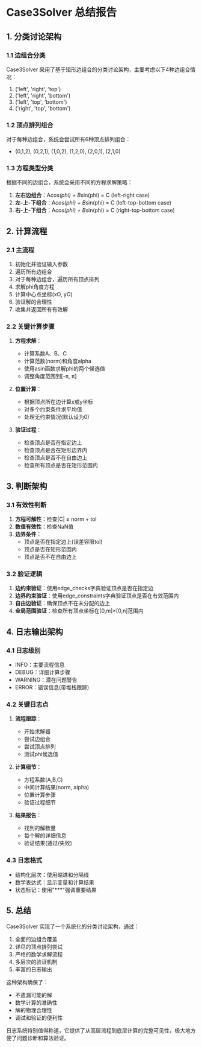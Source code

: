 # Case3Solver 总结报告

## 1. 分类讨论架构

### 1.1 边组合分类
Case3Solver 采用了基于矩形边组合的分类讨论架构，主要考虑以下4种边组合情况：
1. ('left', 'right', 'top')
2. ('left', 'right', 'bottom')
3. ('left', 'top', 'bottom')
4. ('right', 'top', 'bottom')

### 1.2 顶点排列组合
对于每种边组合，系统会尝试所有6种顶点排列组合：
- (0,1,2), (0,2,1), (1,0,2), (1,2,0), (2,0,1), (2,1,0)

### 1.3 方程类型分类
根据不同的边组合，系统会采用不同的方程求解策略：
1. **左右边组合**：A*cos(phi) + B*sin(phi) = C (left-right case)
2. **左-上-下组合**：A*cos(phi) + B*sin(phi) = C (left-top-bottom case)
3. **右-上-下组合**：A*cos(phi) + B*sin(phi) = C (right-top-bottom case)

## 2. 计算流程

### 2.1 主流程
1. 初始化并验证输入参数
2. 遍历所有边组合
3. 对于每种边组合，遍历所有顶点排列
4. 求解phi角度方程
5. 计算中心点坐标(xO, yO)
6. 验证解的合理性
7. 收集并返回所有有效解

### 2.2 关键计算步骤
1. **方程求解**：
   - 计算系数A、B、C
   - 计算范数(norm)和角度alpha
   - 使用asin函数求解phi的两个候选值
   - 调整角度范围到[-π, π]

2. **位置计算**：
   - 根据顶点所在边计算x或y坐标
   - 对多个约束条件求平均值
   - 处理无约束情况(默认设为0)

3. **验证过程**：
   - 检查顶点是否在指定边上
   - 检查顶点是否在矩形边界内
   - 检查顶点是否不在自由边上
   - 检查所有顶点是否在矩形范围内

## 3. 判断架构

### 3.1 有效性判断
1. **方程可解性**：检查|C| ≤ norm + tol
2. **数值有效性**：检查NaN值
3. **边界条件**：
   - 顶点是否在指定边上(误差容限tol)
   - 顶点是否在矩形范围内
   - 顶点是否不在自由边上

### 3.2 验证逻辑
1. **边约束验证**：使用edge_checks字典验证顶点是否在指定边
2. **边界约束验证**：使用edge_constraints字典验证顶点是否在有效范围内
3. **自由边验证**：确保顶点不在未分配的边上
4. **全局范围验证**：检查所有顶点坐标在[0,m]×[0,n]范围内

## 4. 日志输出架构

### 4.1 日志级别
- INFO：主要流程信息
- DEBUG：详细计算步骤
- WARNING：潜在问题警告
- ERROR：错误信息(带堆栈跟踪)

### 4.2 关键日志点
1. **流程跟踪**：
   - 开始求解器
   - 尝试边组合
   - 尝试顶点排列
   - 测试phi候选值

2. **计算细节**：
   - 方程系数(A,B,C)
   - 中间计算结果(norm, alpha)
   - 位置计算步骤
   - 验证过程细节

3. **结果报告**：
   - 找到的解数量
   - 每个解的详细信息
   - 验证结果(通过/失败)

### 4.3 日志格式
- 结构化层次：使用缩进和分隔线
- 数学表达式：显示变量和计算结果
- 状态标记：使用"***"强调重要结果

## 5. 总结

Case3Solver 实现了一个系统化的分类讨论架构，通过：
1. 全面的边组合覆盖
2. 详尽的顶点排列尝试
3. 严格的数学求解流程
4. 多层次的验证机制
5. 丰富的日志输出

这种架构确保了：
- 不遗漏可能的解
- 数学计算的准确性
- 解的物理合理性
- 调试和验证的便利性

日志系统特别值得称道，它提供了从高层流程到底层计算的完整可见性，极大地方便了问题诊断和算法验证。
